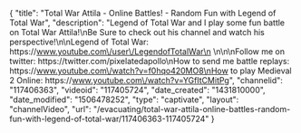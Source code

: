 {
    "title": "Total War Attila - Online Battles! - Random Fun with Legend of Total War",
    "description": "Legend of Total War and I play some fun battle on Total War Attila!\nBe Sure to check out his channel and watch his perspective!\n\nLegend of Total War: https:\/\/www.youtube.com\/user\/LegendofTotalWar\n \n\n\nFollow me on twitter: https:\/\/twitter.com\/pixelatedapollo\nHow to send me battle replays: https:\/\/www.youtube.com\/watch?v=f0hqo420MO8\nHow to play Medieval 2 Online: https:\/\/www.youtube.com\/watch?v=YGfItCMitPg",
    "channelid": "117406363",
    "videoid": "117405724",
    "date_created": "1431810000",
    "date_modified": "1506478252",
    "type": "captivate",
    "layout": "channelVideo",
    "url": "\/evacuating\/total-war-attila-online-battles-random-fun-with-legend-of-total-war\/117406363-117405724"
}
